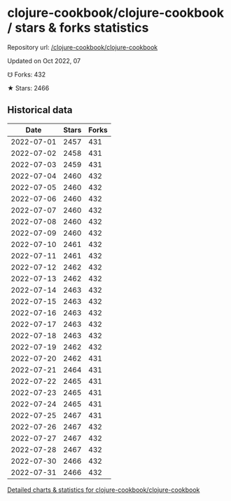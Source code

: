 # clojure-cookbook/clojure-cookbook / stars & forks statistics

Repository url: [/clojure-cookbook/clojure-cookbook](https://github.com/clojure-cookbook/clojure-cookbook)

Updated on Oct 2022, 07

☋ Forks: 432

★ Stars: 2466

## Historical data
| Date | Stars | Forks |
|------|-------|-------|
| 2022-07-01 | 2457 | 431 | 
| 2022-07-02 | 2458 | 431 | 
| 2022-07-03 | 2459 | 431 | 
| 2022-07-04 | 2460 | 432 | 
| 2022-07-05 | 2460 | 432 | 
| 2022-07-06 | 2460 | 432 | 
| 2022-07-07 | 2460 | 432 | 
| 2022-07-08 | 2460 | 432 | 
| 2022-07-09 | 2460 | 432 | 
| 2022-07-10 | 2461 | 432 | 
| 2022-07-11 | 2461 | 432 | 
| 2022-07-12 | 2462 | 432 | 
| 2022-07-13 | 2462 | 432 | 
| 2022-07-14 | 2463 | 432 | 
| 2022-07-15 | 2463 | 432 | 
| 2022-07-16 | 2463 | 432 | 
| 2022-07-17 | 2463 | 432 | 
| 2022-07-18 | 2463 | 432 | 
| 2022-07-19 | 2462 | 432 | 
| 2022-07-20 | 2462 | 431 | 
| 2022-07-21 | 2464 | 431 | 
| 2022-07-22 | 2465 | 431 | 
| 2022-07-23 | 2465 | 431 | 
| 2022-07-24 | 2465 | 431 | 
| 2022-07-25 | 2467 | 431 | 
| 2022-07-26 | 2467 | 432 | 
| 2022-07-27 | 2467 | 432 | 
| 2022-07-28 | 2467 | 432 | 
| 2022-07-30 | 2466 | 432 | 
| 2022-07-31 | 2466 | 432 | 


[Detailed charts & statistics for clojure-cookbook/clojure-cookbook](https://reviewgithub.com/rep/clojure-cookbook/clojure-cookbook)
